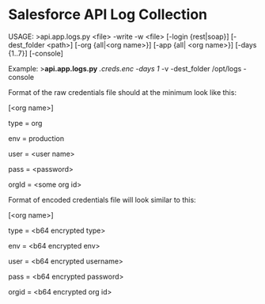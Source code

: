 Salesforce API Log Collection
======


USAGE: 
\>api.app.logs.py \<file\> -write -w \<file\> [-login {rest|soap}]
[-dest_folder \<path\>] [-org {all|\<org name\>}] [-app {all| \<org name\>}] [-days
{1..7}] [-console]

Example:
\>**api.app.logs.py** *.creds.enc* *-days 1* -v -dest_folder /opt/logs -console

Format of the raw credentials file should at the minimum look like this:

\[\<org name\>\]

type = org

env = production

user = \<user name\>

pass = \<password\>

orgId = \<some org id\>


Format of encoded credentials file will look similar to this:

\[\<org name\>\]

type = \<b64 encrypted type\>

env = \<b64 encrypted env\>

user = \<b64 encrypted username\>

pass = \<b64 encrypted password\>

orgid = \<b64 encrypted org id\>
